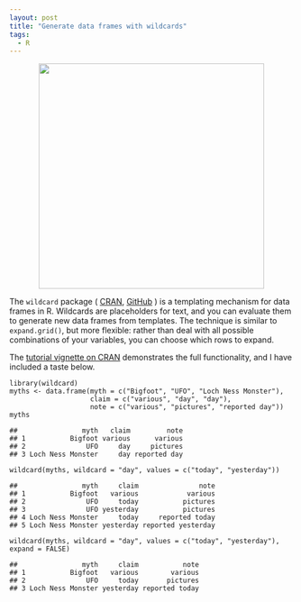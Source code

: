 ```yaml
---
layout: post
title: "Generate data frames with wildcards"
tags: 
  - R
---
```


<div style="text-align: center">
  <img width="400" src="{{ base }}/img/wildcard.png" alt="">
</div>

The <code>wildcard</code> package (
<a href="https://CRAN.R-project.org/package=wildcard">CRAN</a>,
<a href="https://github.com/wlandau/wildcard">GitHub</a>
) is a templating mechanism for data frames in R. Wildcards are placeholders for text, and you can evaluate them to generate new data frames from templates. The technique is similar to `expand.grid()`, but more flexible: rather than deal with all possible combinations of your variables, you can choose which rows to expand.

The <a href="https://CRAN.R-project.org/package=wildcard/vignettes/wildcard.html">tutorial vignette on CRAN</a> demonstrates the full functionality, and I have included a taste below.

<pre><code>library(wildcard)
myths <- data.frame(myth = c("Bigfoot", "UFO", "Loch Ness Monster"), 
                    claim = c("various", "day", "day"), 
                    note = c("various", "pictures", "reported day"))
myths
</code></pre>

<pre style = "background: transparent"><code style = "background: transparent">##                myth   claim         note
## 1           Bigfoot various      various
## 2               UFO     day     pictures
## 3 Loch Ness Monster     day reported day
</code></pre>

<pre><code>wildcard(myths, wildcard = "day", values = c("today", "yesterday"))
</code></pre>

<pre style = "background: transparent"><code style = "background: transparent">##                myth     claim               note
## 1           Bigfoot   various            various
## 2               UFO     today           pictures
## 3               UFO yesterday           pictures
## 4 Loch Ness Monster     today     reported today
## 5 Loch Ness Monster yesterday reported yesterday
</code></pre>

<pre><code>wildcard(myths, wildcard = "day", values = c("today", "yesterday"), expand = FALSE)
</code></pre>

<pre style = "background: transparent"><code style = "background: transparent">##                myth     claim           note
## 1           Bigfoot   various        various
## 2               UFO     today       pictures
## 3 Loch Ness Monster yesterday reported today
</code></pre>
